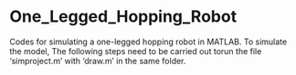 # One_Legged_Hopping_Robot
Codes for simulating a one-legged hopping robot in MATLAB. To simulate the model, The following steps need to be carried out torun the file ‘simproject.m’ with ‘draw.m’ in the same folder. 

